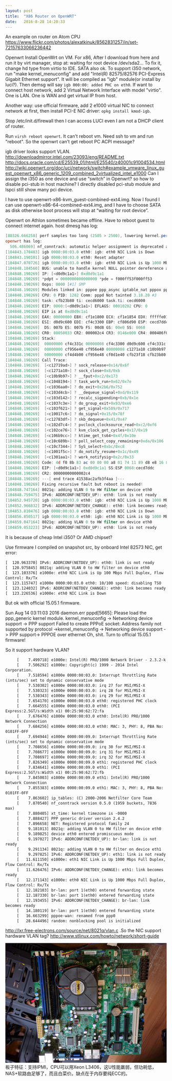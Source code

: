 ```yaml
---
layout: post
title:  "X86 Router on OpenWRT"
date:   2016-8-28 14:20:33
---
```

An example on router on Atom CPU
https://www.flickr.com/photos/alexatkinuk/8562831257/in/set-72157633066236442 

Openwrt
Install OpenWrt on VM.
For x86, After I download from here and run it by virt manager, stop at:
     waiting for root device /dev/sda2...
To fix it, change hd type from virtio to IDE. SATA also ok.
To support i350 network, run "make kernel_menuconfig" and add "Intel(R) 82575/82576 PCI-Express Gigabit Ethernet support". It will be compiled as "igb" module(or install by luci?). Then demsg will say `igb 000:00: added PHC on eth0`.
If want to connect host network, add 2 Virtual Network Interface with model "virtio". One is LAN. One is WAN and get virtual IP from host.

Another way: use official firmware, add 2 e1000 virtual NIC to connect network at first, then install PCI-E NIC driver: `opkg install kmod-igb`.

Stop /etc/init.d/firewall then I can access LUCI even I am not a DHCP client of router.

Run `virsh reboot openwrt`. It can't reboot vm. Need ssh to vm and run "reboot". So the openwrt can't get reboot PC ACPI message?

igb driver looks support VLAN.
http://downloadmirror.intel.com/23093/eng/README.txt
http://docs.oracle.com/cd/E25539_01/html/E25540/z40001c91004534.html 
http://wiki.openwrt.org/doc/uci/network/switch#example_vmware_linux_guest_openwrt_x86_generic_1209_combined_2virtualized_intel_e1000 
Can I assign the i350 as one device and use “switch” in Openwrt? so how to disable pci-stub in host machine? I directly disabled pci-stub module and lspci still show many pci device.

I have to use openwrt-x86-kvm_guest-combined-ext4.img. Now I found I can use openwrt-x86-64-combined-ext4.img, and I have to choose SATA as disk otherwise boot process will stop at “waiting for root device”.

Openwrt on Athlon sometimes became offline. Have to reboot guest to connect internet again. host dmesg has log:
```powershell
[80326.666258] perf samples too long (2505 > 2500), lowering kernel.perf_event_max_sample_rate to 50000
openwrt has log:
  506.486069] nf_conntrack: automatic helper assignment is deprecated and it will be removed soon. Use the iptables CT target to attach helpers instead.
[104843.170483] igb 0000:00:03.0 eth0: igb: eth0 NIC Link is Down
[104843.190101] igb 0000:00:03.0 eth0: Reset adapter
[104847.070726] igb 0000:00:03.0 eth0: igb: eth0 NIC Link is Up 1000 Mbps Full Duplex, Flow Control: RX
[104848.184560] BUG: unable to handle kernel NULL pointer dereference at 000002c4
[104848.190269] IP: [<d0d9c1a1>] 0xd0d9c1a1
[104848.190269] *pdpt = 0000000000000000 *pde = f000ff53f000ff53
[104848.190269] Oops: 0000 [#1] SMP
[104848.190269] Modules linked in: pppoe ppp_async iptable_nat pppox ppp_generic nf_nat_ipv4 nf_conntrack_ipv6 nf_conntrack_ipv4 ipt_REJECT ipt_MASQUERADE xt_time xt_tcpudp xt_state xt_nat xt_multiport xt_mark xt_mac xt_limit xt_id xt_conntrack xt_comment xt_TCPMSS xt_REDIRECT xt_LOG xt_CT slhc nf_reject_ipv4 nf_nat_masquerade_ipv4 nf_nat_ftp nf_nat nf_log_ipv4 nf_defrag_ipv6 nf_defrag_ipv4 nf_conntrack_rtcache nf_conntrack_ftp nf_conntrack iptable_raw iptable_mangle iptable_filter ip_tables crc_ccitt evdev virtio_net ip6t_REJECT nf_reject_ipv6 nf_log_ipv6 nf_log_common ip6table_raw ip6table_mangle ip6table_filter ip6_tables x_tables ipv6 virtio_rng virtio_balloon button_hotplug
[104848.190269] CPU: 0 PID: 1282 Comm: pppd Not tainted 3.18.20 #3
[104848.190269] task: cfb23b80 ti: cecd6000 task.ti: cecd6000
[104848.190269] EIP: 0060:[<d0d9c1a1>] EFLAGS: 00010202 CPU: 0
[104848.190269] EIP is at 0xd0d9c1a1
[104848.190269] EAX: 00000000 EBX: cf1e1800 ECX: cf1e1854 EDX: fffffe01
[104848.190269] ESI: d0d9c600 EDI: cf4c3300 EBP: cf806d90 ESP: cecd7ddc
[104848.190269]  DS: 007b ES: 007b FS: 00d8 GS: 00e0 SS: 0068
[104848.190269] CR0: 80050033 CR2: 000002c4 CR3: 0146e000 CR4: 000406f0
[104848.190269] Stack:
[104848.190269]  00000000 cf4c331c 00000008 cf4c3300 d0d9c600 cf4c331c cf806d90 c12719ad
[104848.190269]  00000000 cf956e40 cf956e40 00000008 c1271a10 c10b9b97 00000001 00000000
[104848.190269]  00000000 cf4d4b00 cf956e48 cf0d1e40 cfb23f18 cfb23b80 c147a6c8 c1048194
[104848.190269] Call Trace:
[104848.190269]  [<c12719ad>] ? sock_release+0x14/0x6f
[104848.190269]  [<c1271a10>] ? sock_close+0x8/0xb
[104848.190269]  [<c10b9b97>] ? __fput+0xc2/0x173
[104848.190269]  [<c1048194>] ? task_work_run+0x62/0x7e
[104848.190269]  [<c1036aa0>] ? do_exit+0x2b6/0x752
[104848.190269]  [<c103d4cb>] ? __dequeue_signal+0xd/0x119
[104848.190269]  [<c103d142>] ? recalc_sigpending+0xb/0x1e
[104848.190269]  [<c1037c3e>] ? do_group_exit+0x93/0xe6
[104848.190269]  [<c103f621>] ? get_signal+0x589/0x717
[104848.190269]  [<c10017c6>] ? do_signal+0x15/0x78f
[104848.190269]  [<c12783df>] ? skb_dequeue+0x41/0x47
[104848.190269]  [<c102d7c4>] ? pvclock_clocksource_read+0xc2/0xf6
[104848.190269]  [<c102ce76>] ? kvm_clock_get_cycles+0x17/0x19
[104848.190269]  [<c106b9cc>] ? ktime_get_ts64+0x4f/0x10e
[104848.190269]  [<c10c689b>] ? poll_select_copy_remaining+0xda/0x106
[104848.190269]  [<c10c7344>] ? SyS_select+0xbc/0xc8
[104848.190269]  [<c1001f5c>] ? do_notify_resume+0x1c/0x49
[104848.190269]  [<c1301aa1>] ? work_notifysig+0x2c/0x33
[104848.190269] Code: 4d f0 8b 83 ac 00 00 00 a8 01 74 11 89 d8 e8 16 83 4d f0 b8 f7 ff ff ff e9 e7 00 00 00 0f b6 43 12 a8 0b 74 19 8b 83 dc 01 00 00 <8b> 80 c4 02 00 00 64 ff 08 c7 83 dc 01 00 00 00 00 00 00 89 d8
[104848.190269] EIP: [<d0d9c1a1>] 0xd0d9c1a1 SS:ESP 0068:cecd7ddc
[104848.190269] CR2: 00000000000002c4
[104848.190269] ---[ end trace 41538ac2afb3f4aa ]---
[104848.190269] Fixing recursive fault but reboot is needed!
[104848.747164] 8021q: adding VLAN 0 to HW filter on device eth0
[104848.759475] IPv6: ADDRCONF(NETDEV_UP): eth0: link is not ready
[104852.945720] igb 0000:00:03.0 eth0: igb: eth0 NIC Link is Up 1000 Mbps Full Duplex, Flow Control: RX
[104852.966832] IPv6: ADDRCONF(NETDEV_CHANGE): eth0: link becomes ready
[104853.810476] igb 0000:00:03.0 eth0: igb: eth0 NIC Link is Down
[104856.850517] igb 0000:00:03.0 eth0: igb: eth0 NIC Link is Up 1000 Mbps Full Duplex, Flow Control: RX
[104859.047164] 8021q: adding VLAN 0 to HW filter on device eth0
[104859.053223] IPv6: ADDRCONF(NETDEV_UP): eth0: link is not ready
```
It is because of cheap Intel i350? Or AMD chipset?

Use firmware I compiled on snapshot src, by onboard Intel 82573 NIC, get error:
```
[  120.963370] IPv6: ADDRCONF(NETDEV_UP): eth0: link is not ready
[  120.975845] 8021q: adding VLAN 0 to HW filter on device eth0
[  123.103376] e1000e: eth0 NIC Link is Up 100 Mbps Full Duplex, Flow Control: Rx/Tx
[  123.115747] e1000e 0000:00:03.0 eth0: 10/100 speed: disabling TSO
[  123.124032] IPv6: ADDRCONF(NETDEV_CHANGE): eth0: link becomes ready
[  123.226536] e1000e: eth0 NIC Link is Down
```
But ok with official 15.05.1 firmware.

Sun Aug 14 03:11:03 2016 daemon.err pppd[5665]: Please load the ppp_generic kernel module.
kernel_menuconfig -> Networking device support -> PPP support
Failed to create PPPoE socket: Address family not supported by protocol ->kernel_menuconfig -> Networking device support -> PPP support-> PPPOE over ethernet
Oh, shit. Turn to official 15.05.1 firmware!

So it support hardware VLAN?
```
     [    7.499718] e1000e: Intel(R) PRO/1000 Network Driver - 2.3.2-k
     [    7.506292] e1000e: Copyright(c) 1999 - 2014 Intel Corporation.
     [    7.518594] e1000e 0000:00:03.0: Interrupt Throttling Rate (ints/sec) set to dynamic conservative mode
     [    7.530302] e1000e 0000:00:03.0: irq 27 for MSI/MSI-X
     [    7.530323] e1000e 0000:00:03.0: irq 28 for MSI/MSI-X
     [    7.530343] e1000e 0000:00:03.0: irq 29 for MSI/MSI-X
     [    7.654170] e1000e 0000:00:03.0 eth0: registered PHC clock
     [    7.664555] e1000e 0000:00:03.0 eth0: (PCI Express:2.5GT/s:Width x1) 00:25:90:62:72:fa
     [    7.676476] e1000e 0000:00:03.0 eth0: Intel(R) PRO/1000 Network Connection
     [    7.684256] e1000e 0000:00:03.0 eth0: MAC: 3, PHY: 8, PBA No: 0101FF-0FF
     [    7.694944] e1000e 0000:00:09.0: Interrupt Throttling Rate (ints/sec) set to dynamic conservative mode
     [    7.708656] e1000e 0000:00:09.0: irq 30 for MSI/MSI-X
     [    7.708677] e1000e 0000:00:09.0: irq 31 for MSI/MSI-X
     [    7.708697] e1000e 0000:00:09.0: irq 32 for MSI/MSI-X
     [    7.826349] e1000e 0000:00:09.0 eth1: registered PHC clock
     [    7.834641] e1000e 0000:00:09.0 eth1: (PCI Express:2.5GT/s:Width x1) 00:25:90:62:72:fb
     [    7.845003] e1000e 0000:00:09.0 eth1: Intel(R) PRO/1000 Network Connection
     [    7.855383] e1000e 0000:00:09.0 eth1: MAC: 3, PHY: 8, PBA No: 0101FF-0FF
     [    7.863602] ip_tables: (C) 2000-2006 Netfilter Core Team
     [    7.870540] nf_conntrack version 0.5.0 (1959 buckets, 7836 max)
     [    7.880405] xt_time: kernel timezone is -0000
     [    7.888427] PPP generic driver version 2.4.2
     [    7.896658] NET: Registered protocol family 24
     [    9.181013] 8021q: adding VLAN 0 to HW filter on device eth0
     [    9.189825] device eth0 entered promiscuous mode
     [    9.197027] IPv6: ADDRCONF(NETDEV_UP): br-lan: link is not ready
     [    9.291134] 8021q: adding VLAN 0 to HW filter on device eth1
     [    9.297825] IPv6: ADDRCONF(NETDEV_UP): eth1: link is not ready
     [   11.611150] e1000e: eth1 NIC Link is Up 1000 Mbps Full Duplex, Flow Control: Rx/Tx
     [   11.626476] IPv6: ADDRCONF(NETDEV_CHANGE): eth1: link becomes ready
     [   12.171143] e1000e: eth0 NIC Link is Up 1000 Mbps Full Duplex, Flow Control: Rx/Tx
     [   12.182103] br-lan: port 1(eth0) entered forwarding state
     [   12.187330] br-lan: port 1(eth0) entered forwarding state
     [   12.193455] IPv6: ADDRCONF(NETDEV_CHANGE): br-lan: link becomes ready
     [   14.180119] br-lan: port 1(eth0) entered forwarding state
     [   16.663299] pppoe-wan: renamed from ppp0
     [   28.644496] random: nonblocking pool is initialized
```
http://lxr.free-electrons.com/source/net/8021q/vlan.c .So the NIC support hardware VLAN tag? http://www.stlinux.com/howto/network/short-guide

<img src="/images/2016/x86-router.png">
板子特征：支持IPMI，CPU可以用Xeon L3406，这U性能羸弱，但功耗低，NAS+软路由足够了，而且白菜价。缺点在于内存要纯ECC的。
